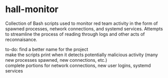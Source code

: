 # hall-monitor
Collection of Bash scripts used to monitor red team activity in the form of spawned processes, network connections, and systemd services. Attempts to streamline the process of reading through logs and other acts of reconnaisance.

to-do:
  find a better name for the project  
  make the scripts print when it detects potentially malicious activity (many new processes spawned, new connections, etc.)  
  complete portions for network connections, new user logins, systemd services
